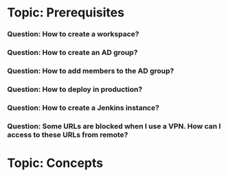 
# Topic: Prerequisites

### Question: How to create a workspace?

### Question: How to create an AD group?

### Question: How to add members to the AD group?

### Question: How to deploy in production?

### Question: How to create a Jenkins instance?

### Question: Some URLs are blocked when I use a VPN. How can I access to these URLs from remote?

# Topic: Concepts